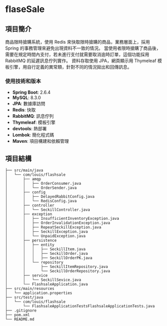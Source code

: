   # flaseSale

## 項目簡介

商品限時搶購系統，使用 Redis 來快取限時搶購的商品，業務層面上，採用 Spring 的事務管理來避免出現資料不一致的情況。
當使用者限時搶購了商品後，需要在規定時間內支付，若未進行支付就需要取消逾時訂單，這個功能採用 RabbitMQ 的延遲訊息佇列實作。
資料存取使用 JPA，網頁顯示用 Thymeleaf 模板引擎，用自行定義的異常類，針對不同的情況拋出和回傳訊息。

### 使用技術和版本

- **Spring Boot**: 2.6.4
- **MySQL**: 8.3.0
- **JPA**: 數據庫訪問
- **Redis**: 快取
- **RabbitMQ**: 訊息佇列
- **Thymeleaf**: 模板引擎
- **devtools**: 熱部署
- **Lombok**: 簡化程式碼
- **Maven**: 項目構建和依賴管理

## 項目結構

```plaintext
├── src/main/java
│   └── com/louis/flashsale
│       ├── amqp
│       │   ├── OrderConsumer.java
│       │   └── OrderSender.java
│       ├── config
│       │   ├── DelayedRabbitConfig.java
│       │   └── RedisConfig.java
│       ├── controller
│       │   └── SeckillController.java
│       ├── exception
│       │   ├── InsufficientInventoryException.java
│       │   ├── OrderInvalidationException.java
│       │   ├── RepeatSeckillException.java
│       │   ├── SeckillException.java
│       │   └── UnpaidException.java
│       ├── persistence
│       │   ├── entity
│       │   │   ├── SeckillItem.java
│       │   │   ├── SeckillOrder.java
│       │   │   ├── SeckillOrderPK.java
│       │   └── repository
│       │       ├── SeckillItemRepository.java
│       │       └── SeckillOrderRepository.java
│       ├── service
│       │   └── SeckillSevice.java
│       └── FlashsaleApplication.java
├── src/main/resources
│   └── application.properties
├── src/test/java
│   └── com/louis/flashsale
│       └── FlashsaleApplicationTestsFlashsaleApplicationTests.java
├── .gitignore
├── pom.xml
└── README.md
